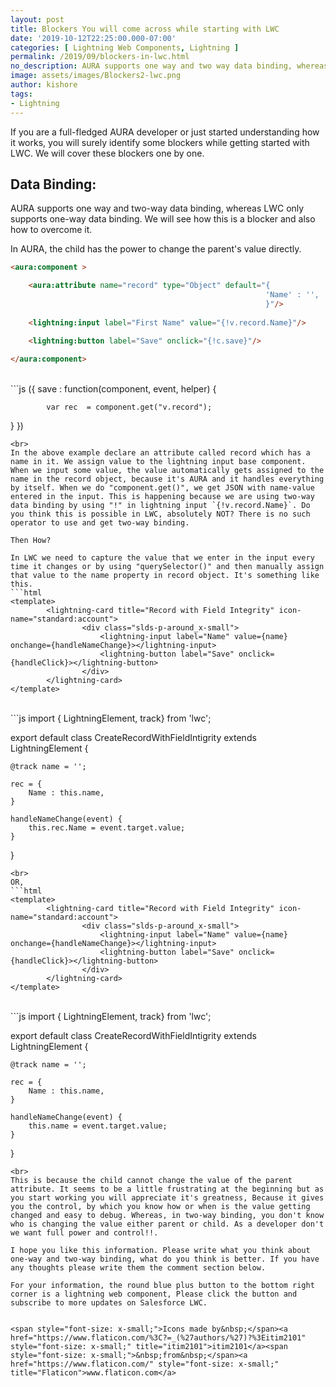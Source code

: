 ```yaml
---
layout: post
title: Blockers You will come across while starting with LWC
date: '2019-10-12T22:25:00.000-07:00'
categories: [ Lightning Web Components, Lightning ]
permalink: /2019/09/blockers-in-lwc.html
no_description: AURA supports one way and two way data binding, whereas LWC only supports one way data binding. We will understand how this can be a blocker and also how to overcome this problem.
image: assets/images/Blockers2-lwc.png
author: kishore
tags:
- Lightning
---
```

If you are a full-fledged AURA developer or just started understanding how it works, you will surely identify some blockers while getting started with LWC. We will cover these blockers one by one.

## Data Binding:
AURA supports one way and two-way data binding, whereas LWC only supports one-way data binding. We will see how this is a blocker and also how to overcome it.

In AURA, the child has the power to change the parent's value directly.
```html
<aura:component >

    <aura:attribute name="record" type="Object" default="{
                                                         'Name' : '',
                                                         }"/>
    
    <lightning:input label="First Name" value="{!v.record.Name}"/>
    
    <lightning:button label="Save" onclick="{!c.save}"/>

</aura:component>
```
<br>
```js
({
 save : function(component, event, helper) {
  
            var rec  = component.get("v.record");
        
 }
})
```
<br>
In the above example declare an attribute called record which has a name in it. We assign value to the lightning input base component. When we input some value, the value automatically gets assigned to the name in the record object, because it's AURA and it handles everything by itself. When we do "component.get()", we get JSON with name-value entered in the input. This is happening because we are using two-way data binding by using "!" in lightning input `{!v.record.Name}`. Do you think this is possible in LWC, absolutely NOT? There is no such operator to use and get two-way binding. 

Then How?

In LWC we need to capture the value that we enter in the input every time it changes or by using "querySelector()" and then manually assign that value to the name property in record object. It's something like this.
```html
<template>
        <lightning-card title="Record with Field Integrity" icon-name="standard:account">
                <div class="slds-p-around_x-small">
                    <lightning-input label="Name" value={name} onchange={handleNameChange}></lightning-input>
                    <lightning-button label="Save" onclick={handleClick}></lightning-button>
                </div>
        </lightning-card>
</template>
```
<br>
```js
import { LightningElement, track} from 'lwc';

export default class CreateRecordWithFieldIntigrity extends LightningElement {

    @track name = '';
   
    rec = {
        Name : this.name,
    }

    handleNameChange(event) {
        this.rec.Name = event.target.value;
    }
    
}
```
<br>
OR,
```html
<template>
        <lightning-card title="Record with Field Integrity" icon-name="standard:account">
                <div class="slds-p-around_x-small">
                    <lightning-input label="Name" value={name} onchange={handleNameChange}></lightning-input>
                    <lightning-button label="Save" onclick={handleClick}></lightning-button>
                </div>
        </lightning-card>
</template>
```
<br>
```js
import { LightningElement, track} from 'lwc';

export default class CreateRecordWithFieldIntigrity extends LightningElement {

    @track name = '';
   
    rec = {
        Name : this.name,
    }

    handleNameChange(event) {
        this.name = event.target.value;
    }
}
```
<br>
This is because the child cannot change the value of the parent attribute. It seems to be a little frustrating at the beginning but as you start working you will appreciate it's greatness, Because it gives you the control, by which you know how or when is the value getting changed and easy to debug. Whereas, in two-way binding, you don't know who is changing the value either parent or child. As a developer don't we want full power and control!!.

I hope you like this information. Please write what you think about one-way and two-way binding, what do you think is better. If you have any thoughts please write them the comment section below.

For your information, the round blue plus button to the bottom right corner is a lightning web component, Please click the button and subscribe to more updates on Salesforce LWC.


<span style="font-size: x-small;">Icons made by&nbsp;</span><a href="https://www.flaticon.com/%3C?=_(%27authors/%27)?%3Eitim2101" style="font-size: x-small;" title="itim2101">itim2101</a><span style="font-size: x-small;">&nbsp;from&nbsp;</span><a href="https://www.flaticon.com/" style="font-size: x-small;" title="Flaticon">www.flaticon.com</a>